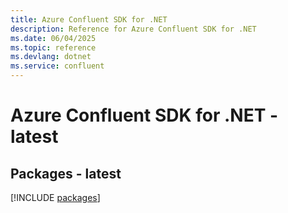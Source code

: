 ```yaml
---
title: Azure Confluent SDK for .NET
description: Reference for Azure Confluent SDK for .NET
ms.date: 06/04/2025
ms.topic: reference
ms.devlang: dotnet
ms.service: confluent
---
```

# Azure Confluent SDK for .NET - latest
## Packages - latest
[!INCLUDE [packages](confluent-index.md)]